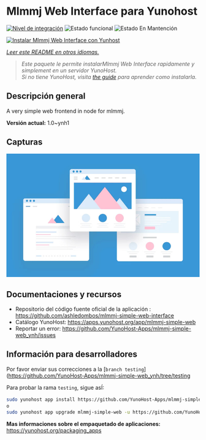 <!--
Este archivo README esta generado automaticamente<https://github.com/YunoHost/apps/tree/master/tools/readme_generator>
No se debe editar a mano.
-->

# Mlmmj Web Interface para Yunohost

[![Nivel de integración](https://dash.yunohost.org/integration/mlmmj-simple-web.svg)](https://ci-apps.yunohost.org/ci/apps/mlmmj-simple-web/) ![Estado funcional](https://ci-apps.yunohost.org/ci/badges/mlmmj-simple-web.status.svg) ![Estado En Mantención](https://ci-apps.yunohost.org/ci/badges/mlmmj-simple-web.maintain.svg)

[![Instalar Mlmmj Web Interface con Yunhost](https://install-app.yunohost.org/install-with-yunohost.svg)](https://install-app.yunohost.org/?app=mlmmj-simple-web)

*[Leer este README en otros idiomas.](./ALL_README.md)*

> *Este paquete le permite instalarMlmmj Web Interface rapidamente y simplement en un servidor YunoHost.*  
> *Si no tiene YunoHost, visita [the guide](https://yunohost.org/install) para aprender como instalarla.*

## Descripción general

A very simple web frontend in node for mlmmj.

**Versión actual:** 1.0~ynh1

## Capturas

![Captura de Mlmmj Web Interface](./doc/screenshots/example.jpg)

## Documentaciones y recursos

- Repositorio del código fuente oficial de la aplicación : <https://github.com/ashledombos/mlmmj-simple-web-interface>
- Catálogo YunoHost: <https://apps.yunohost.org/app/mlmmj-simple-web>
- Reportar un error: <https://github.com/YunoHost-Apps/mlmmj-simple-web_ynh/issues>

## Información para desarrolladores

Por favor enviar sus correcciones a la [`branch testing`](https://github.com/YunoHost-Apps/mlmmj-simple-web_ynh/tree/testing

Para probar la rama `testing`, sigue asÍ:

```bash
sudo yunohost app install https://github.com/YunoHost-Apps/mlmmj-simple-web_ynh/tree/testing --debug
o
sudo yunohost app upgrade mlmmj-simple-web -u https://github.com/YunoHost-Apps/mlmmj-simple-web_ynh/tree/testing --debug
```

**Mas informaciones sobre el empaquetado de aplicaciones:** <https://yunohost.org/packaging_apps>
